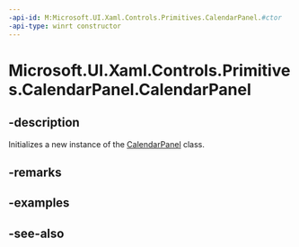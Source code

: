 ```yaml
---
-api-id: M:Microsoft.UI.Xaml.Controls.Primitives.CalendarPanel.#ctor
-api-type: winrt constructor
---
```


<!-- Method syntax
public CalendarPanel()
-->

# Microsoft.UI.Xaml.Controls.Primitives.CalendarPanel.CalendarPanel

## -description
Initializes a new instance of the [CalendarPanel](calendarpanel.md) class.

## -remarks

## -examples

## -see-also
